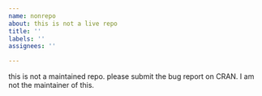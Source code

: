 ```yaml
---
name: nonrepo
about: this is not a live repo
title: ''
labels: ''
assignees: ''

---
```


this is not a maintained repo. please submit the bug report on CRAN. I am not the maintainer of this.

